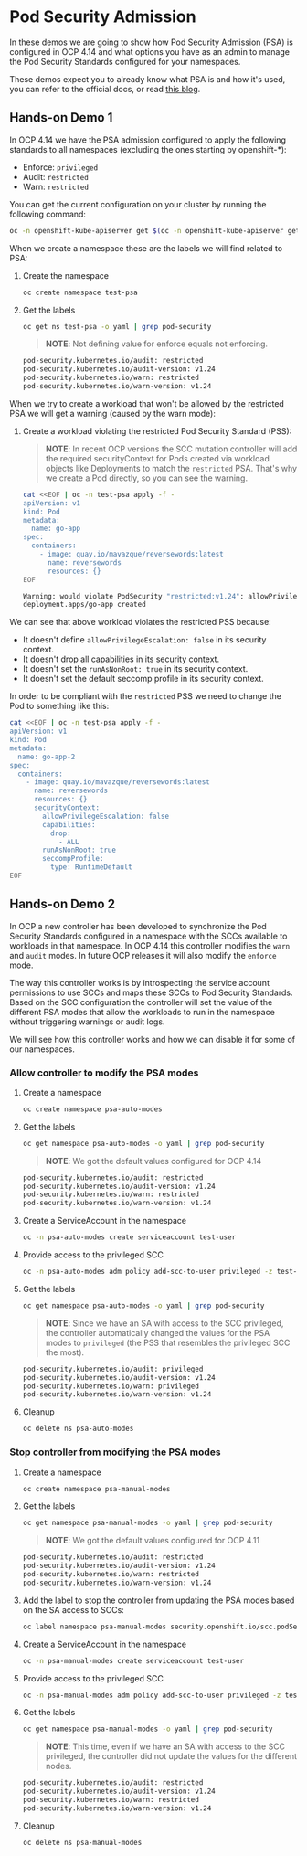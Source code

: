 # **Pod Security Admission**

In these demos we are going to show how Pod Security Admission (PSA) is configured in OCP 4.14 and what options you have as an admin to manage the Pod Security Standards configured for your namespaces.

These demos expect you to already know what PSA is and how it's used, you can refer to the official docs, or read [this blog](https://linuxera.org/working-with-pod-security-standards/).

## **Hands-on Demo 1**

In OCP 4.14 we have the PSA admission configured to apply the following standards to all namespaces (excluding the ones starting by openshift-*):

* Enforce: `privileged`
* Audit: `restricted`
* Warn: `restricted`

You can get the current configuration on your cluster by running the following command:

~~~sh
oc -n openshift-kube-apiserver get $(oc -n openshift-kube-apiserver get cm -o name| grep ^configmap/config | sort -V | tail -1) -o jsonpath='{.data.config\.yaml}' | jq '.admission.pluginConfig.PodSecurity.configuration.defaults'
~~~

When we create a namespace these are the labels we will find related to PSA:

1. Create the namespace

    ~~~sh
    oc create namespace test-psa
    ~~~

2. Get the labels

    ~~~sh
    oc get ns test-psa -o yaml | grep pod-security
    ~~~

    > **NOTE**: Not defining value for enforce equals not enforcing.

    ~~~sh
    pod-security.kubernetes.io/audit: restricted
    pod-security.kubernetes.io/audit-version: v1.24
    pod-security.kubernetes.io/warn: restricted
    pod-security.kubernetes.io/warn-version: v1.24
    ~~~

When we try to create a workload that won't be allowed by the restricted PSA we will get a warning (caused by the warn mode):

1. Create a workload violating the restricted Pod Security Standard (PSS):

    > **NOTE**: In recent OCP versions the SCC mutation controller will add the required securityContext for Pods created via workload objects like Deployments to match the `restricted` PSA. That's why we create a Pod directly, so you can see the warning.

    ~~~sh
    cat <<EOF | oc -n test-psa apply -f -
    apiVersion: v1
    kind: Pod
    metadata:
      name: go-app
    spec:
      containers:
        - image: quay.io/mavazque/reversewords:latest
          name: reversewords
          resources: {}
    EOF
    ~~~

    ~~~sh
    Warning: would violate PodSecurity "restricted:v1.24": allowPrivilegeEscalation != false (container "reversewords" must set securityContext.allowPrivilegeEscalation=false), unrestricted capabilities (container "reversewords" must set securityContext.capabilities.drop=["ALL"]), runAsNonRoot != true (pod or container "reversewords" must set securityContext.runAsNonRoot=true), seccompProfile (pod or container "reversewords" must set securityContext.seccompProfile.type to "RuntimeDefault" or "Localhost")
    deployment.apps/go-app created
    ~~~

We can see that above workload violates the restricted PSS because:

* It doesn't define `allowPrivilegeEscalation: false` in its security context.
* It doesn't drop all capabilities in its security context.
* It doesn't set the `runAsNonRoot: true` in its security context.
* It doesn't set the default seccomp profile in its security context.

In order to be compliant with the `restricted` PSS we need to change the Pod to something like this:

~~~sh
cat <<EOF | oc -n test-psa apply -f -
apiVersion: v1
kind: Pod
metadata:
  name: go-app-2
spec:
  containers:
    - image: quay.io/mavazque/reversewords:latest
      name: reversewords
      resources: {}
      securityContext:
        allowPrivilegeEscalation: false
        capabilities:
          drop:
            - ALL
        runAsNonRoot: true
        seccompProfile:
          type: RuntimeDefault
EOF
~~~

## **Hands-on Demo 2**

In OCP a new controller has been developed to synchronize the Pod Security Standards configured in a namespace with the SCCs available to workloads in that namespace. In OCP 4.14 this controller modifies the `warn` and `audit` modes. In future OCP releases it will also modify the `enforce` mode.

The way this controller works is by introspecting the service account permissions to use SCCs and maps these SCCs to Pod Security Standards. Based on the SCC configuration the controller will set the value of the different PSA modes that allow the workloads to run in the namespace without triggering warnings or audit logs.

We will see how this controller works and how we can disable it for some of our namespaces.

### **Allow controller to modify the PSA modes**

1. Create a namespace

    ~~~sh
    oc create namespace psa-auto-modes
    ~~~

2. Get the labels

    ~~~sh
    oc get namespace psa-auto-modes -o yaml | grep pod-security
    ~~~

    > **NOTE**: We got the default values configured for OCP 4.14

    ~~~sh
    pod-security.kubernetes.io/audit: restricted
    pod-security.kubernetes.io/audit-version: v1.24
    pod-security.kubernetes.io/warn: restricted
    pod-security.kubernetes.io/warn-version: v1.24
    ~~~

3. Create a ServiceAccount in the namespace

    ~~~sh
    oc -n psa-auto-modes create serviceaccount test-user
    ~~~

4. Provide access to the privileged SCC

    ~~~sh
    oc -n psa-auto-modes adm policy add-scc-to-user privileged -z test-user
    ~~~

5. Get the labels

    ~~~sh
    oc get namespace psa-auto-modes -o yaml | grep pod-security
    ~~~

    > **NOTE**: Since we have an SA with access to the SCC privileged, the controller automatically changed the values for the PSA modes to `privileged` (the PSS that resembles the privileged SCC the most).

    ~~~sh
    pod-security.kubernetes.io/audit: privileged
    pod-security.kubernetes.io/audit-version: v1.24
    pod-security.kubernetes.io/warn: privileged
    pod-security.kubernetes.io/warn-version: v1.24
    ~~~

6. Cleanup

    ~~~sh
    oc delete ns psa-auto-modes
    ~~~

### **Stop controller from modifying the PSA modes**

1. Create a namespace

    ~~~sh
    oc create namespace psa-manual-modes
    ~~~

2. Get the labels

    ~~~sh
    oc get namespace psa-manual-modes -o yaml | grep pod-security
    ~~~

    > **NOTE**: We got the default values configured for OCP 4.11

    ~~~sh
    pod-security.kubernetes.io/audit: restricted
    pod-security.kubernetes.io/audit-version: v1.24
    pod-security.kubernetes.io/warn: restricted
    pod-security.kubernetes.io/warn-version: v1.24
    ~~~

3. Add the label to stop the controller from updating the PSA modes based on the SA access to SCCs:

    ~~~sh
    oc label namespace psa-manual-modes security.openshift.io/scc.podSecurityLabelSync=false
    ~~~

4. Create a ServiceAccount in the namespace

    ~~~sh
    oc -n psa-manual-modes create serviceaccount test-user
    ~~~

5. Provide access to the privileged SCC

    ~~~sh
    oc -n psa-manual-modes adm policy add-scc-to-user privileged -z test-user
    ~~~

6. Get the labels

    ~~~sh
    oc get namespace psa-manual-modes -o yaml | grep pod-security
    ~~~

    > **NOTE**: This time, even if we have an SA with access to the SCC privileged, the controller did not update the values for the different nodes.

    ~~~sh
    pod-security.kubernetes.io/audit: restricted
    pod-security.kubernetes.io/audit-version: v1.24
    pod-security.kubernetes.io/warn: restricted
    pod-security.kubernetes.io/warn-version: v1.24
    ~~~

7. Cleanup

    ~~~sh
    oc delete ns psa-manual-modes
    ~~~

